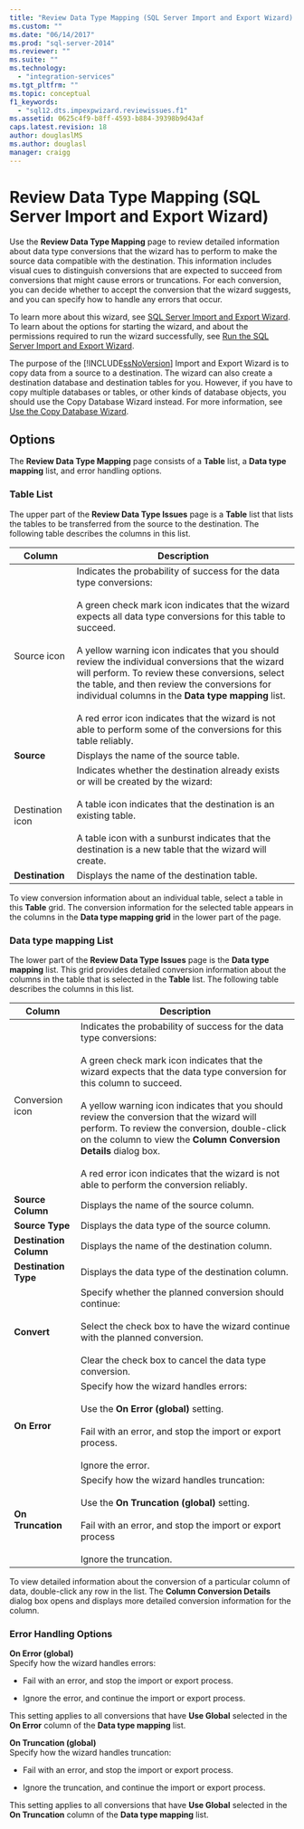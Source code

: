 ```yaml
---
title: "Review Data Type Mapping (SQL Server Import and Export Wizard) | Microsoft Docs"
ms.custom: ""
ms.date: "06/14/2017"
ms.prod: "sql-server-2014"
ms.reviewer: ""
ms.suite: ""
ms.technology: 
  - "integration-services"
ms.tgt_pltfrm: ""
ms.topic: conceptual
f1_keywords: 
  - "sql12.dts.impexpwizard.reviewissues.f1"
ms.assetid: 0625c4f9-b8ff-4593-b884-39398b9d43af
caps.latest.revision: 18
author: douglaslMS
ms.author: douglasl
manager: craigg
---
```

# Review Data Type Mapping (SQL Server Import and Export Wizard)
  Use the **Review Data Type Mapping** page to review detailed information about data type conversions that the wizard has to perform to make the source data compatible with the destination. This information includes visual cues to distinguish conversions that are expected to succeed from conversions that might cause errors or truncations. For each conversion, you can decide whether to accept the conversion that the wizard suggests, and you can specify how to handle any errors that occur.  
  
 To learn more about this wizard, see [SQL Server Import and Export Wizard](import-and-export-data-with-the-sql-server-import-and-export-wizard.md). To learn about the options for starting the wizard, and about the permissions required to run the wizard successfully, see [Run the SQL Server Import and Export Wizard](start-the-sql-server-import-and-export-wizard.md).  
  
 The purpose of the [!INCLUDE[ssNoVersion](../../includes/ssnoversion-md.md)] Import and Export Wizard is to copy data from a source to a destination. The wizard can also create a destination database and destination tables for you. However, if you have to copy multiple databases or tables, or other kinds of database objects, you should use the Copy Database Wizard instead. For more information, see [Use the Copy Database Wizard](../../relational-databases/databases/use-the-copy-database-wizard.md).  
  
## Options  
 The **Review Data Type Mapping** page consists of a **Table** list, a **Data type mapping** list, and error handling options.  
  
### Table List  
 The upper part of the **Review Data Type Issues** page is a **Table** list that lists the tables to be transferred from the source to the destination. The following table describes the columns in this list.  
  
|Column|Description|  
|------------|-----------------|  
|Source icon|Indicates the probability of success for the data type conversions:<br /><br /> A green check mark icon indicates that the wizard expects all data type conversions for this table to succeed.<br /><br /> A yellow warning icon indicates that you should review the individual conversions that the wizard will perform. To review these conversions, select the table, and then review the conversions for individual columns in the **Data type mapping** list.<br /><br /> A red error icon indicates that the wizard is not able to perform some of the conversions for this table reliably.|  
|**Source**|Displays the name of the source table.|  
|Destination icon|Indicates whether the destination already exists or will be created by the wizard:<br /><br /> A table icon indicates that the destination is an existing table.<br /><br /> A table icon with a sunburst indicates that the destination is a new table that the wizard will create.|  
|**Destination**|Displays the name of the destination table.|  
  
 To view conversion information about an individual table, select a table in this **Table** grid. The conversion information for the selected table appears in the columns in the **Data type mapping grid** in the lower part of the page.  
  
### Data type mapping List  
 The lower part of the **Review Data Type Issues** page is the **Data type mapping** list. This grid provides detailed conversion information about the columns in the table that is selected in the **Table** list. The following table describes the columns in this list.  
  
|Column|Description|  
|------------|-----------------|  
|Conversion icon|Indicates the probability of success for the data type conversions:<br /><br /> A green check mark icon indicates that the wizard expects that the data type conversion for this column to succeed.<br /><br /> A yellow warning icon indicates that you should review the conversion that the wizard will perform. To review the conversion, double-click on the column to view the **Column Conversion Details** dialog box.<br /><br /> A red error icon indicates that the wizard is not able to perform the conversion reliably.|  
|**Source Column**|Displays the name of the source column.|  
|**Source Type**|Displays the data type of the source column.|  
|**Destination Column**|Displays the name of the destination column.|  
|**Destination Type**|Displays the data type of the destination column.|  
|**Convert**|Specify whether the planned conversion should continue:<br /><br /> Select the check box to have the wizard continue with the planned conversion.<br /><br /> Clear the check box to cancel the data type conversion.|  
|**On Error**|Specify how the wizard handles errors:<br /><br /> Use the **On Error (global)** setting.<br /><br /> Fail with an error, and stop the import or export process.<br /><br /> Ignore the error.|  
|**On Truncation**|Specify how the wizard handles truncation:<br /><br /> Use the **On Truncation (global)** setting.<br /><br /> Fail with an error, and stop the import or export process<br /><br /> Ignore the truncation.|  
  
 To view detailed information about the conversion of a particular column of data, double-click any row in the list. The **Column Conversion Details** dialog box opens and displays more detailed conversion information for the column.  
  
### Error Handling Options  
 **On Error (global)**  
 Specify how the wizard handles errors:  
  
-   Fail with an error, and stop the import or export process.  
  
-   Ignore the error, and continue the import or export process.  
  
 This setting applies to all conversions that have **Use Global** selected in the **On Error** column of the **Data type mapping** list.  
  
 **On Truncation (global)**  
 Specify how the wizard handles truncation:  
  
-   Fail with an error, and stop the import or export process.  
  
-   Ignore the truncation, and continue the import or export process.  
  
 This setting applies to all conversions that have **Use Global** selected in the **On Truncation** column of the **Data type mapping** list.  
  
  
